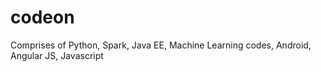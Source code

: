# codeon
Comprises of Python, Spark, Java EE, Machine Learning codes, Android, Angular JS, Javascript